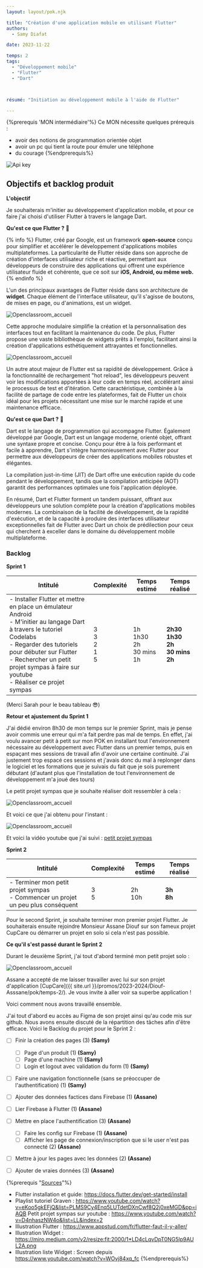```yaml
---
layout: layout/pok.njk

title: "Création d'une application mobile en utilisant Flutter"
authors:
  - Samy Diafat

date: 2023-11-22

temps: 2
tags:
  - "Développement mobile"
  - "Flutter"
  - "Dart"



résumé: "Initiation au développement mobile à l'aide de Flutter"

---
```


{%prerequis 'MON intermédiaire'%}
Ce MON nécessite quelques prérequis :
- avoir des notions de programmation orientée objet
- avoir un pc qui tient la route pour émuler une téléphone
- du courage
{%endprerequis%}


![Api key](flutter.png)


## Objectifs et backlog produit <a id="section-1"></a>

**L'objectif**

Je souhaiterais m'initier au développement d'application mobile, et pour ce faire j'ai choisi d'utiliser Flutter à travers le langage Dart.

**Qu'est ce que Flutter ?** &#129300;

{% info %}
Flutter, créé par Google, est un framework **open-source** conçu pour simplifier et accélérer le développement d'applications mobiles multiplateformes.
La particularité de Flutter réside dans son approche de création d'interfaces utilisateur riche et réactive, permettant aux développeurs de construire des applications qui offrent une expérience utilisateur fluide et cohérente, que ce soit sur **iOS, Android, ou même web.**
{% endinfo %}

L'un des principaux avantages de Flutter réside dans son architecture de **widget**. Chaque élément de l'interface utilisateur, qu'il s'agisse de boutons, de mises en page, ou d'animations, est un widget.

![Openclassroom_accueil](./widgetlist.jpg)

Cette approche modulaire simplifie la création et la personnalisation des interfaces tout en facilitant la maintenance du code. De plus, Flutter propose une vaste bibliothèque de widgets prêts à l'emploi, facilitant ainsi la création d'applications esthétiquement attrayantes et fonctionnelles.

![Openclassroom_accueil](./widgetphone.png)

Un autre atout majeur de Flutter est sa rapidité de développement. Grâce à la fonctionnalité de rechargement "hot reload", les développeurs peuvent voir les modifications apportées à leur code en temps réel, accélérant ainsi le processus de test et d'itération. Cette caractéristique, combinée à la facilité de partage de code entre les plateformes, fait de Flutter un choix idéal pour les projets nécessitant une mise sur le marché rapide et une maintenance efficace.


**Qu'est ce que Dart ?** &#129300;

Dart est le langage de programmation qui accompagne Flutter. Également développé par Google, Dart est un langage moderne, orienté objet, offrant une syntaxe propre et concise. Conçu pour être à la fois performant et facile à apprendre, Dart s'intègre harmonieusement avec Flutter pour permettre aux développeurs de créer des applications mobiles robustes et élégantes.

La compilation just-in-time (JIT) de Dart offre une exécution rapide du code pendant le développement, tandis que la compilation anticipée (AOT) garantit des performances optimales une fois l'application déployée.

En résumé, Dart et Flutter forment un tandem puissant, offrant aux développeurs une solution complète pour la création d'applications mobiles modernes. La combinaison de la facilité de développement, de la rapidité d'exécution, et de la capacité à produire des interfaces utilisateur exceptionnelles fait de Flutter avec Dart un choix de prédilection pour ceux qui cherchent à exceller dans le domaine du développement mobile multiplateforme.

### Backlog

**Sprint 1**

|Intitulé|Complexité|Temps estimé|Temps réalisé|
|---|---|---|---|
|- Installer Flutter et mettre en place un émulateur Android <br> - M'initier au langage Dart à travers le tutoriel Codelabs <br> - Regarder des tutoriels pour débuter sur Flutter <br> - Rechercher un petit projet sympas à faire sur youtube <br> - Réaliser ce projet sympas <br> | 3 <br> 3 <br> 2 <br> 1 <br> 5 |1h <br> 1h30 <br> 2h <br> 30 mins <br> 1h |**2h30 <br> 1h30 <br> 2h <br> 30 mins <br> 2h**  |

(Merci Sarah pour le beau tableau &#128526;)

**Retour et ajustement du Sprint 1**

J'ai dédié environ 8h30 de mon temps sur le premier Sprint, mais je pense avoir commis une erreur qui m'a fait perdre pas mal de temps.
En effet, j'ai voulu avancer petit à petit sur mon POK en installant tout l'environnement nécessaire au développement avec Flutter dans un premier temps, puis en espaçant mes sessions de travail afin d'avoir une certaine continuité.
J'ai justement trop espacé ces sessions et j'avais donc du mal à replonger dans le logiciel et les formations que je suivais du fait que je sois purement débutant (d'autant plus que l'installation de tout l'environnement de développement m'a joué des tours)

Le petit projet sympas que je souhaite réaliser doit ressembler à cela :

![Openclassroom_accueil](./goal.png)

Et voici ce que j'ai obtenu pour l'instant :

![Openclassroom_accueil](./atm.png)

Et voici la vidéo youtube que j'ai suivi : [petit projet sympas](https://www.youtube.com/watch?v=D4nhaszNW4o&list=LL&index=2)

**Sprint 2**

|Intitulé|Complexité|Temps estimé|Temps réalisé|
|---|---|---|---|
|- Terminer mon petit projet sympas <br> - Commencer un projet un peu plus conséquent | 3 <br> 5| 2h <br> 10h| **3h** <br> **8h**


Pour le second Sprint, je souhaite terminer mon premier projet Flutter.
Je souhaiterais ensuite rejoindre Monsieur Assane Diouf sur son fameux projet CupCare ou démarrer un projet en solo si cela n'est pas possible.


**Ce qu'il s'est passé durant le Sprint 2**


Durant le deuxième Sprint, j'ai tout d'abord terminé mon petit projet solo :

![Openclassroom_accueil](./work.png)

Assane a accepté de me laisser travailler avec lui sur son projet d'application [CupCare]({{ site.url }}/promos/2023-2024/Diouf-Asssane/pok/temps-2/). Je vous invite à aller voir sa superbe application !

Voici comment nous avons travaillé ensemble.

J'ai tout d'abord eu accès au Figma de son projet ainsi qu'au code mis sur github. Nous avons ensuite discuté de la répartition des tâches afin d'être efficace. Voici le Backlog du projet pour le Sprint 2 :

- [ ] Finir la création des pages (3) **(Samy)**
  - [ ] Page d'un produit (1) **(Samy)**
  - [ ] Page d'une machine (1) **(Samy)**
  - [ ] Login et logout avec validation du form (1) **(Samy)**
- [ ] Faire une navigation fonctionnelle (sans se préoccuper de l'authentification) (1) **(Samy)**
- [ ] Ajouter des données factices dans Firebase (1) **(Assane)**
- [ ] Lier Firebase à Flutter (1) **(Assane)**
- [ ] Mettre en place l'authentification (3) **(Assane)**
  - [ ] Faire les config sur Firebase (1) **(Assane)**
  - [ ] Afficher les page de connexion/inscription que si le user n'est pas connecté (2) **(Assane)**
- [ ] Mettre à jour les pages avec les données (2) **(Assane)**
- [ ] Ajouter de vraies données (3) **(Assane)**







{%prerequis "<u>Sources</u>"%}
- Flutter installation et guide: https://docs.flutter.dev/get-started/install
- Playlist tutoriel Graven : https://www.youtube.com/watch?v=eKoo5gkEFjQ&list=PLMS9Cy4Enq5LUTdetDXnCwf8Q2j0xeMGD&pp=iAQB
Petit projet sympas sur youtube : https://www.youtube.com/watch?v=D4nhaszNW4o&list=LL&index=2
- Illustration Flutter : https://www.appstud.com/fr/flutter-faut-il-y-aller/
- Illustration Widget : https://miro.medium.com/v2/resize:fit:2000/1*LD4cLqvDpT0NG5lp9AUL2A.png
- Illustration liste Widget : Screen depuis https://www.youtube.com/watch?v=WOvj84xq_fc
{%endprerequis%}